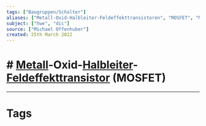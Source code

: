 ```yaml
---
tags: ["Baugruppen/Schalter"]
aliases: ["Metall-Oxid-Halbleiter-Feldeffekttransistoren", "MOSFET", "MOSFETs", "metal-oxide-semiconductor field-effect transistor", "metal-oxide-semiconductor field effect transistors"]
subject: ["hwe", "dic"]
source: ["Michael Offenhuber"]
created: 25th March 2022
---
```


# # [Metall](../chemie/Metallbindung.md)-Oxid-[Halbleiter](Halbleiter.md)-[Feldeffekttransistor](Feldeffekttransistor.md) (MOSFET)

---
# Tags
